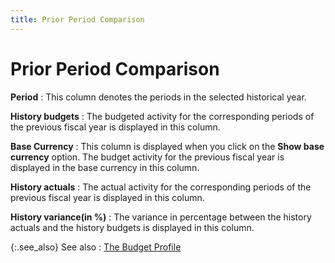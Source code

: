 ```yaml
---
title: Prior Period Comparison
---
```


# Prior Period Comparison


**Period**
: This column denotes the periods in the selected  historical year.


**History budgets**
: The budgeted activity for the corresponding periods  of the previous fiscal year is displayed in this column.


**Base Currency**
: This column is displayed when you click on the **Show base currency** option. The budget  activity for the previous fiscal year is displayed in the base currency  in this column.


**History actuals**
: The actual activity for the corresponding periods  of the previous fiscal year is displayed in this column.


**History variance(in  %)**
: The variance in percentage between the history actuals  and the history budgets is displayed in this column.


{:.see_also}
See also
: [The Budget Profile]({{site.acc_baseurl}}/budgeting/the-budget-profile/the_budget_profile.html)
